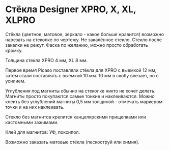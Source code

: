 # Стёкла Designer XPRO, X, XL, XLPRO
Стёкла (цветное, матовое, зеркало - какое больше нравится) возможно нарезать на стеколке по чертежу. Не закалённое стекло. Стекло после закалки не режут. Фаска по желанию, можно просто обработать кромку.

Толщина стекла XPRO 4 мм, XL 8 мм.

Первое время Picaso поставляли стёкла для XPRO с выемкой 12 мм, затем стали поставлять с выемкой 10 мм. 10 мм в скобу влезает, но с усилием.

Углубления под магниты обычно на стеколке никто не хочет делать. Магниты просто покупаются самые тонкие и наклеиваются. Можно клеить без углублений магниты 0,5 мм толщиной - отмечать маркером точки и на них наклеивать.

Стекло без магнитов крепится канцелярскими прищепками или кастомными зажимами.

Клей для магнитов: УФ, поксипол.

Возможно заказать матовые стёкла (пескоструй или химия). 
